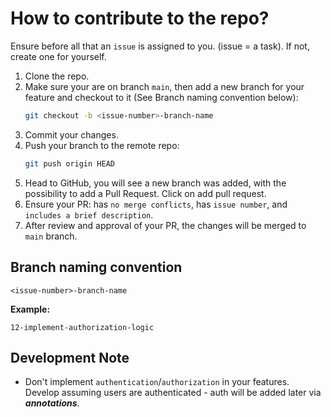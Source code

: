 # How to contribute to the repo?
Ensure before all that an `issue` is assigned to you. (issue = a task). If not, create one for yourself.

1. Clone the repo.  
2. Make sure your are on branch `main`, then add a new branch for your feature and checkout to it (See Branch naming convention below):
    ```bash
    git checkout -b <issue-number>-branch-name
    ```
3. Commit your changes.
4. Push your branch to the remote repo:
    ```bash
    git push origin HEAD
    ```
5. Head to GitHub, you will see a new branch was added, with the possibility to add a Pull Request. Click on add pull request.
6. Ensure your PR: has `no merge conflicts`, has `issue number`, and `includes a brief description`.
7. After review and approval of your PR, the changes will be merged to `main` branch.

## Branch naming convention
```
<issue-number>-branch-name
```

**Example:** 
   ```
   12-implement-authorization-logic
   ```

## Development Note
- Don't implement `authentication`/`authorization` in your features. Develop assuming users are authenticated - auth will be added later via **_annotations_**.

